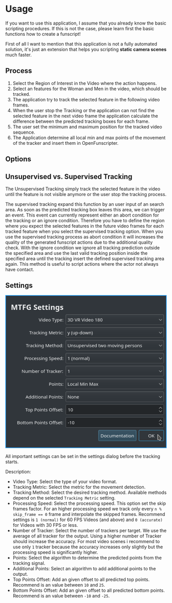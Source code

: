 # Usage

If you want to use this application, I assume that you already know the basic scripting procedures. If this is not the case, please learn first the basic functions how to create a funscript!

First of all I want to mention that this application is not a fully automated solution, it's just an extension that helps you scripting **static camera scenes** much faster.

## Process

1. Select the Region of Interest in the Video where the action happens.
2. Select an features for the Woman and Men in the video, which should be tracked.
3. The application try to track the selected feature in the following video frames.
4. When the user stop the Tracking or the application can not find the selected feature in the next video frame the application calculate the difference between the predicted tracking boxes for each frame.
5. The user set the minimum and maximum position for the tracked video sequence.
6. The Application determine all local min and max points of the movement of the tracker and insert them in OpenFunscripter.

## Options

## Unsupervised vs. Supervised Tracking

The Unsupervised Tracking simply track the selected feature in the video until the feature is not visible anymore or the user stop the tracking process.

The supervised tracking expand this function by an user input of an search area. As soon as the predicted tracking box leaves this area, we can trigger an event. This event can currently represent either an abort condition for the tracking or an ignore condition. Therefore you have to define the region where you expect the selected features in the future video frames for each tracked feature when you select the supervised tracking option. When you use the supervised tracking process as abort condition it will increases the quality of the generated funscript actions due to the additional quality check. With the ignore condition we ignore all tracking prediction outside the specified area and use the last valid tracking position inside the specified area until the tracking insert the defined supervised tracking area again. This method is useful to script actions where the actor not always have contact.

## Settings

![Settings Dialog](./images/settings_dialog.png)

All important settings can be set in the settings dialog before the tracking starts.

Description:

- Video Type: Select the type of your video format.
- Tracking Metric: Select the metric for the movement detection.
- Tracking Method: Select the desired tracking method. Available methods depend on the selected `Tracking Metric` setting.
- Processing Speed: Select the processing speed. This option set the skip frames factor. For an higher processing speed we track only every `n % skip_frame == 0` frame and interpolate the skipped frames. Recommend settings is `1 (normal)` for 60 FPS Videos (and above) and `0 (accurate)` for Videos with 30 FPS or less.
- Number of Tracker: Select the number of trackers per target. We use the average of all tracker for the output. Using a higher number of Tracker should increase the accuracy. For most video scenes i recommend to use only `1` tracker because the accuracy increases only slightly but the processing speed is significantly higher.
- Points: Select the algorithm to determine the predicted points from the tracking signal.
- Additional Points: Select an algorithm to add additional points to the output.
- Top Points Offset: Add an given offset to all predicted top points. Recommend is an value between `10` and `25`.
- Bottom Points Offset: Add an given offset to all predicted bottom points. Recommend is an value between `-10` and `-25`.
